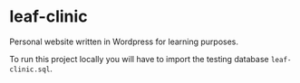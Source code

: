 # leaf-clinic

Personal website written in Wordpress for learning purposes.

To run this project locally you will have to import the testing database `leaf-clinic.sql`.
